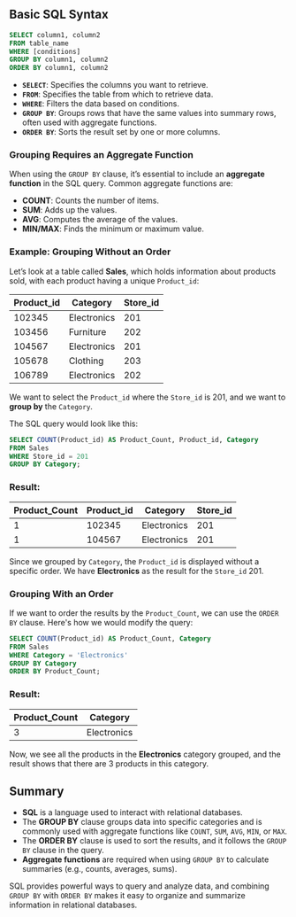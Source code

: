 ## Basic SQL Syntax

```sql
SELECT column1, column2
FROM table_name
WHERE [conditions]
GROUP BY column1, column2
ORDER BY column1, column2
```

- **`SELECT`**: Specifies the columns you want to retrieve.
- **`FROM`**: Specifies the table from which to retrieve data.
- **`WHERE`**: Filters the data based on conditions.
- **`GROUP BY`**: Groups rows that have the same values into summary rows, often used with aggregate functions.
- **`ORDER BY`**: Sorts the result set by one or more columns.

### Grouping Requires an Aggregate Function
When using the `GROUP BY` clause, it’s essential to include an **aggregate function** in the SQL query. Common aggregate functions are:
- **COUNT**: Counts the number of items.
- **SUM**: Adds up the values.
- **AVG**: Computes the average of the values.
- **MIN/MAX**: Finds the minimum or maximum value.

### Example: Grouping Without an Order

Let’s look at a table called **Sales**, which holds information about products sold, with each product having a unique `Product_id`:

| Product_id | Category  | Store_id |
|------------|-----------|----------|
| 102345     | Electronics | 201      |
| 103456     | Furniture  | 202      |
| 104567     | Electronics | 201      |
| 105678     | Clothing   | 203      |
| 106789     | Electronics | 202      |

We want to select the `Product_id` where the `Store_id` is 201, and we want to **group by** the `Category`.

The SQL query would look like this:

```sql
SELECT COUNT(Product_id) AS Product_Count, Product_id, Category
FROM Sales
WHERE Store_id = 201
GROUP BY Category;
```

### Result:

| Product_Count | Product_id | Category    | Store_id |
|---------------|------------|-------------|----------|
| 1             | 102345     | Electronics | 201      |
| 1             | 104567     | Electronics | 201      |

Since we grouped by `Category`, the `Product_id` is displayed without a specific order. We have **Electronics** as the result for the `Store_id` 201.

### Grouping With an Order

If we want to order the results by the `Product_Count`, we can use the `ORDER BY` clause. Here's how we would modify the query:

```sql
SELECT COUNT(Product_id) AS Product_Count, Category
FROM Sales
WHERE Category = 'Electronics'
GROUP BY Category
ORDER BY Product_Count;
```

### Result:

| Product_Count | Category    |
|---------------|-------------|
| 3             | Electronics |

Now, we see all the products in the **Electronics** category grouped, and the result shows that there are 3 products in this category.

## Summary

- **SQL** is a language used to interact with relational databases.
- The **GROUP BY** clause groups data into specific categories and is commonly used with aggregate functions like `COUNT`, `SUM`, `AVG`, `MIN`, or `MAX`.
- The **ORDER BY** clause is used to sort the results, and it follows the `GROUP BY` clause in the query.
- **Aggregate functions** are required when using `GROUP BY` to calculate summaries (e.g., counts, averages, sums).

SQL provides powerful ways to query and analyze data, and combining `GROUP BY` with `ORDER BY` makes it easy to organize and summarize information in relational databases.
```

